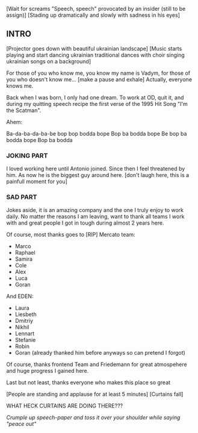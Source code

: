 [Wait for screams "Speech, speech" provocated by an insider (still to be assign)]
[Stading up dramatically and slowly with sadness in his eyes]

## INTRO
[Projector goes down with beautiful ukrainian landscape]
[Music starts playing and start dancing ukrainian traditional dances 
with choir singing ukrainian songs on a background]

For those of you who know me, you know my name is Vadym,
for those of you who doesn't know me... [make a pause and exhale]
Actually, everyone knows me.

Back when I was born, I only had one dream. To work at OD, quit it, and during my quitting speech recipe the first verse of the 1995 Hit Song "I'm the Scatman".

Ahem:

Ba-da-ba-da-ba-be
bop bop bodda bope
Bop ba bodda bope
Be bop ba bodda bope
Bop ba bodda 

### JOKING PART
I loved working here until Antonio joined. Since then I feel threatened by him.
As now he is the biggest guy around here. [don't laugh here, this is a painfull moment for you]

### SAD PART
Jokes aside, it is an amazing company and the one I truly enjoy to work daily.
No matter the reasons I am leaving, want to thank all teams I work with 
and great people I got in tough during almost 2 years here.

Of course, most thanks goes to [RIP] Mercato team:
- Marco
- Raphael
- Samira
- Cole
- Alex
- Luca
- Goran

And EDEN:
- Laura
- Liesbeth
- Dmitriy
- Nikhil
- Lennart
- Stefanie
- Robin
- Goran (already thanked him before anyways so can pretend I forgot)

Of course, thanks frontend Team and Friedemann for great atmospehere and huge progress I gained here.

Last but not least, thanks everyone who makes this place so great

[People are standing and applause for at least 5 minutes]
[Curtains fall]





WHAT HECK CURTAINS ARE DOING THERE???

*Crumple up speech-paper and toss it over your shoulder while saying "peace out"*

